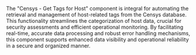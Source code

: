 The "Censys - Get Tags for Host" component is integral for automating the retrieval and management of host-related tags from the Censys database. This functionality streamlines the categorization of host data, crucial for security assessments and efficient operational monitoring. By facilitating real-time, accurate data processing and robust error handling mechanisms, this component supports enhanced data visibility and operational reliability in a secure and organized manner.

